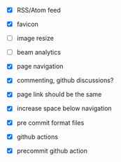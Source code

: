- [x] RSS/Atom feed
- [x] favicon
- [ ] image resize
- [ ] beam analytics
- [x] page navigation
- [x] commenting, github discussions?
- [x] page link should be the same
- [x] increase space below navigation

- [x] pre commit format files
- [x] github actions
- [x] precommit github action
